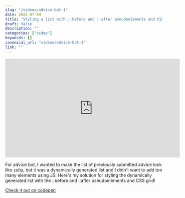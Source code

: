 ```yaml
---
slug: "/videos/advice-bot-1"
date: 2022-07-09
title: "Styling a list with ::before and ::after pseudoelements and CSS grid"
draft: false
description: ""
categories: ["video"]
keywords: []
canonical_url: "videos/advice-bot-1"
link: ""
---
```


<iframe
    width="560"
    height="315" 
    src="https://www.youtube.com/embed/H6-wtFTOVMM"
    title="Styling a list with ::before and ::after pseudoelements and CSS grid"
    allow="accelerometer; autoplay; encrypted-media; gyroscope; picture-in-picture"
    frameborder="0"
    webkitallowfullscreen="true"
    mozallowfullscreen="true"
    allowfullscreen
></iframe>

For advice bot, I wanted to make the list of previously submitted advice look like zulip, but it was a dynamically generated list and I didn't want to add too many elements using JS. Here's my solution for styling the dynamically generated list with the ::before and ::after pseudoelements and CSS grid!

[Check it out on codepen](https://codepen.io/krithikab/pen/bGveYrK)
